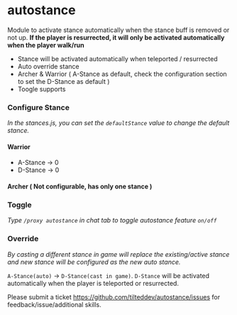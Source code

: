 # autostance
Module to activate stance automatically when the stance buff is removed or not up. **If the player is resurrected, it will only be activated automatically when the player walk/run**
- Stance will be activated automatically when teleported / resurrected
- Auto override stance
- Archer & Warrior ( A-Stance as default, check the configuration section to set the D-Stance as default )
- Toogle supports

### Configure Stance
<i> In the stances.js, you can set the `defaultStance` value to change the default stance.</i>
#### Warrior
- A-Stance -> 0
- D-Stance -> 0
#### Archer ( Not configurable, has only one stance )

### Toggle
<i>Type `/proxy autostance` in chat tab to toggle autostance feature `on/off`</i>

### Override
<i> By casting a different stance in game will replace the existing/active stance and new stance will be configured as the new auto stance. </i>

`A-Stance(auto)`  -> `D-Stance(cast in game)`. `D-Stance` will be activated automatically when the player is teleported or resurrected.

Please submit a ticket https://github.com/tilteddev/autostance/issues for feedback/issue/additional skills. 
